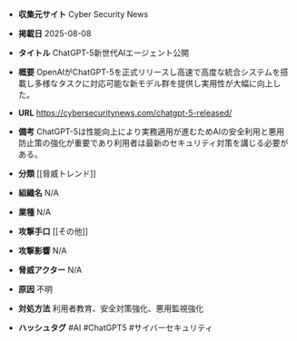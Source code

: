 - **収集元サイト**
Cyber Security News

- **掲載日**
2025-08-08

- **タイトル**
ChatGPT-5新世代AIエージェント公開

- **概要**
OpenAIがChatGPT-5を正式リリースし高速で高度な統合システムを搭載し多様なタスクに対応可能な新モデル群を提供し実用性が大幅に向上した。

- **URL**
https://cybersecuritynews.com/chatgpt-5-released/

- **備考**
ChatGPT-5は性能向上により実務適用が進むためAIの安全利用と悪用防止策の強化が重要であり利用者は最新のセキュリティ対策を講じる必要がある。

- **分類**
[[脅威トレンド]]

- **組織名**
N/A

- **業種**
N/A

- **攻撃手口**
[[その他]]

- **攻撃影響**
N/A

- **脅威アクター**
N/A

- **原因**
不明

- **対処方法**
利用者教育、安全対策強化、悪用監視強化

- **ハッシュタグ**
#AI #ChatGPT5 #サイバーセキュリティ
